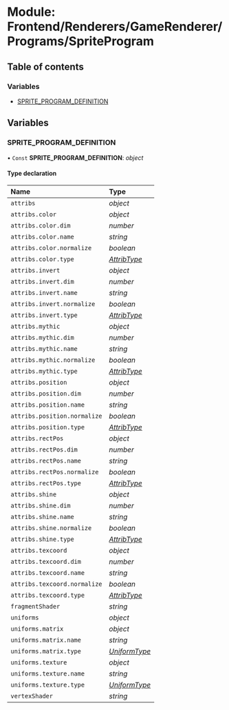 # Module: Frontend/Renderers/GameRenderer/Programs/SpriteProgram

## Table of contents

### Variables

- [SPRITE_PROGRAM_DEFINITION](frontend_renderers_gamerenderer_programs_spriteprogram.md#sprite_program_definition)

## Variables

### SPRITE_PROGRAM_DEFINITION

• `Const` **SPRITE_PROGRAM_DEFINITION**: _object_

#### Type declaration

| Name                         | Type                                                                                 |
| :--------------------------- | :----------------------------------------------------------------------------------- |
| `attribs`                    | _object_                                                                             |
| `attribs.color`              | _object_                                                                             |
| `attribs.color.dim`          | _number_                                                                             |
| `attribs.color.name`         | _string_                                                                             |
| `attribs.color.normalize`    | _boolean_                                                                            |
| `attribs.color.type`         | [_AttribType_](../enums/frontend_renderers_gamerenderer_enginetypes.attribtype.md)   |
| `attribs.invert`             | _object_                                                                             |
| `attribs.invert.dim`         | _number_                                                                             |
| `attribs.invert.name`        | _string_                                                                             |
| `attribs.invert.normalize`   | _boolean_                                                                            |
| `attribs.invert.type`        | [_AttribType_](../enums/frontend_renderers_gamerenderer_enginetypes.attribtype.md)   |
| `attribs.mythic`             | _object_                                                                             |
| `attribs.mythic.dim`         | _number_                                                                             |
| `attribs.mythic.name`        | _string_                                                                             |
| `attribs.mythic.normalize`   | _boolean_                                                                            |
| `attribs.mythic.type`        | [_AttribType_](../enums/frontend_renderers_gamerenderer_enginetypes.attribtype.md)   |
| `attribs.position`           | _object_                                                                             |
| `attribs.position.dim`       | _number_                                                                             |
| `attribs.position.name`      | _string_                                                                             |
| `attribs.position.normalize` | _boolean_                                                                            |
| `attribs.position.type`      | [_AttribType_](../enums/frontend_renderers_gamerenderer_enginetypes.attribtype.md)   |
| `attribs.rectPos`            | _object_                                                                             |
| `attribs.rectPos.dim`        | _number_                                                                             |
| `attribs.rectPos.name`       | _string_                                                                             |
| `attribs.rectPos.normalize`  | _boolean_                                                                            |
| `attribs.rectPos.type`       | [_AttribType_](../enums/frontend_renderers_gamerenderer_enginetypes.attribtype.md)   |
| `attribs.shine`              | _object_                                                                             |
| `attribs.shine.dim`          | _number_                                                                             |
| `attribs.shine.name`         | _string_                                                                             |
| `attribs.shine.normalize`    | _boolean_                                                                            |
| `attribs.shine.type`         | [_AttribType_](../enums/frontend_renderers_gamerenderer_enginetypes.attribtype.md)   |
| `attribs.texcoord`           | _object_                                                                             |
| `attribs.texcoord.dim`       | _number_                                                                             |
| `attribs.texcoord.name`      | _string_                                                                             |
| `attribs.texcoord.normalize` | _boolean_                                                                            |
| `attribs.texcoord.type`      | [_AttribType_](../enums/frontend_renderers_gamerenderer_enginetypes.attribtype.md)   |
| `fragmentShader`             | _string_                                                                             |
| `uniforms`                   | _object_                                                                             |
| `uniforms.matrix`            | _object_                                                                             |
| `uniforms.matrix.name`       | _string_                                                                             |
| `uniforms.matrix.type`       | [_UniformType_](../enums/frontend_renderers_gamerenderer_enginetypes.uniformtype.md) |
| `uniforms.texture`           | _object_                                                                             |
| `uniforms.texture.name`      | _string_                                                                             |
| `uniforms.texture.type`      | [_UniformType_](../enums/frontend_renderers_gamerenderer_enginetypes.uniformtype.md) |
| `vertexShader`               | _string_                                                                             |
